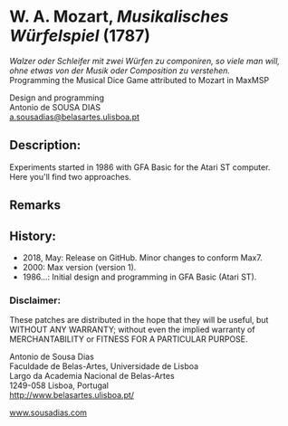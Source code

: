 # W. A. Mozart, _Musikalisches Würfelspiel_ (1787)
_Walzer oder Schleifer mit zwei Würfen zu componiren, so viele man will, ohne etwas von der Musik oder Composition zu verstehen._<br>
Programming the Musical Dice Game attributed to Mozart in MaxMSP

Design and programming<br>
Antonio de SOUSA DIAS<br>
a.sousadias@belasartes.ulisboa.pt

## Description:
Experiments started in 1986 with GFA Basic for the Atari ST computer.<br>
Here you'll find two approaches.


## Remarks


## History:
- 2018, May: Release on GitHub. Minor changes to conform Max7.
- 2000: Max version (version 1).
- 1986...: Initial design and programming in GFA Basic (Atari ST).


### Disclaimer:
These patches are distributed in the hope that they will be useful, but WITHOUT ANY WARRANTY; without even the implied warranty of MERCHANTABILITY or FITNESS FOR A PARTICULAR PURPOSE.


Antonio de Sousa Dias<br>
Faculdade de Belas-Artes, Universidade de Lisboa<br>
Largo da Academia Nacional de Belas-Artes<br>
1249-058 Lisboa, Portugal<br>
http://www.belasartes.ulisboa.pt/

www.sousadias.com



